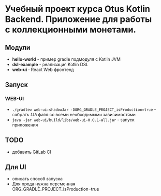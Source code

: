 # Учебный проект курса Otus Kotlin Backend. Приложение для работы с коллекционными монетами.

## Модули
- **hello-world** - пример gradle подмодуля с Kotlin JVM
- **dsl-example** - реализация Kotlin DSL
- **web-ui** - React Web фронтенд

## Запуск
### WEB-UI
- `./gradlew web-ui:shadowJar -DORG_GRADLE_PROJECT_isProduction=true` - собрать `JAR` файл со всеми необходимыми зависимостями
- `java -jar web-ui/build/libs/web-ui-0.0.1-all.jar` - запуск приложения

## TODO
- добавить GitLab CI

## Для UI
- описать способ запуска
- Для прода нужна переменная ORG_GRADLE_PROJECT_isProduction=true